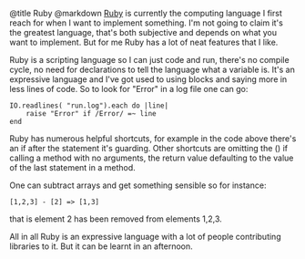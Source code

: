 @title		Ruby
@markdown
[Ruby](https://www.ruby-lang.org/en/) is currently the computing language I first reach
for when I want to implement something.  I'm not going to claim
it's the greatest language, that's both subjective and depends on
what you want to implement.  But for me Ruby has a lot of neat
features that I like.

Ruby is a scripting language so I can just code and run, there's
no compile cycle, no need for declarations to tell the language
what a variable is.  It's an expressive language and I've got used
to using blocks and saying more in less lines of code.  So to
look for "Error" in a log file one can go:

~~~
IO.readlines( "run.log").each do |line|
	raise "Error" if /Error/ =~ line
end

~~~
Ruby has numerous helpful shortcuts, for example in the code
above there's an
if after the statement it's guarding.  Other shortcuts
are omitting the () if calling a method with no arguments,
the return value defaulting to the value of the last
statement in a method.

One can subtract arrays and get something sensible so
for instance:

~~~
[1,2,3] - [2] => [1,3]

~~~
that is element 2 has been removed from elements 1,2,3.

All in all Ruby is an expressive language with a lot of
people contributing libraries to it.  But it can be learnt
in an afternoon.
